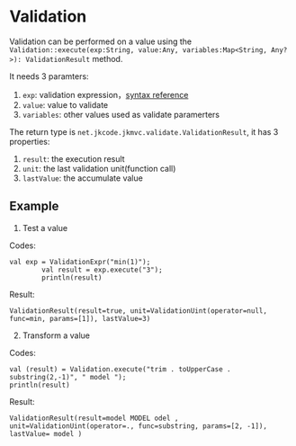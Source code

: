 # Validation

Validation can be performed on a value using the `Validation::execute(exp:String, value:Any, variables:Map<String, Any?>): ValidationResult` method. 

It needs 3 paramters:
1. `exp`: validation expression，[syntax reference](validation_expression.md)
2. `value`: value to validate 
3. `variables`: other values used as validate paramerters

The return type is `net.jkcode.jkmvc.validate.ValidationResult`, it has 3 properties:
1. `result`: the execution result
1. `unit`: the last validation unit(function call)
1. `lastValue`: the accumulate value 

## Example

1. Test a value

Codes:

```
val exp = ValidationExpr("min(1)");
        val result = exp.execute("3");
        println(result)
```

Result:

```
ValidationResult(result=true, unit=ValidationUint(operator=null, func=min, params=[1]), lastValue=3)
```

2. Transform a value

Codes:

```
val (result) = Validation.execute("trim . toUpperCase . substring(2,-1)", " model ");
println(result)
```

Result:

```
ValidationResult(result=model MODEL odel , unit=ValidationUint(operator=., func=substring, params=[2, -1]), lastValue= model )
```

